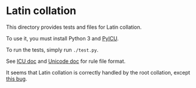 # Latin collation

This directory provides tests and files for Latin collation.

To use it, you must install Python 3 and [PyICU](http://pyicu.osafoundation.org/).

To run the tests, simply run `./test.py`.

See [ICU doc](http://userguide.icu-project.org/collation/customization) and [Unicode doc](http://www.unicode.org/reports/tr35/tr35-collation.html#Orderings) for rule file format.

It seems that Latin collation is correctly handled by the root collation, except [this bug](http://unicode.org/cldr/trac/ticket/9374).

